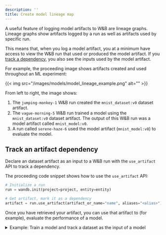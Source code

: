 ```yaml
---
description: ''
title: Create model lineage map
---
```

A useful feature of logging model artifacts to W&B are lineage graphs. Lineage graphs show artifacts logged by a run as well as artifacts used by specific run. 

This means that, when you log a model artifact, you at a minimum have access to view the W&B run that used or produced the model artifact. If you [track a dependency](#track-an-artifact-dependency), you also see the inputs used by the model artifact.

For example, the proceeding image shows artifacts created and used throughout an ML experiment:

{{< img src="/images/models/model_lineage_example.png" alt="" >}}

From left to right, the image shows:
1. The `jumping-monkey-1` W&B run created the `mnist_dataset:v0` dataset artifact.
2. The `vague-morning-5` W&B run trained a model using the `mnist_dataset:v0` dataset artifact. The output of this W&B run was a model artifact called `mnist_model:v0`.
3. A run called `serene-haze-6` used the model artifact (`mnist_model:v0`) to evaluate the model.


## Track an artifact dependency

Declare an dataset artifact as an input to a W&B run with the `use_artifact` API to track a dependency. 

The proceeding code snippet shows how to use the `use_artifact` API:

```python
# Initialize a run
run = wandb.init(project=project, entity=entity)

# Get artifact, mark it as a dependency
artifact = run.use_artifact(artifact_or_name="name", aliases="<alias>")
```

Once you have retrieved your artifact, you can use that artifact to (for example), evaluate the performance of a model. 

<details>

<summary>Example: Train a model and track a dataset as the input of a model</summary>

```python
job_type = "train_model"

config = {
    "optimizer": "adam",
    "batch_size": 128,
    "epochs": 5,
    "validation_split": 0.1,
}

run = wandb.init(project=project, job_type=job_type, config=config)

version = "latest"
name = "{}:{}".format("{}_dataset".format(model_use_case_id), version)

# highlight-start
artifact = run.use_artifact(name)
# highlight-end

train_table = artifact.get("train_table")
x_train = train_table.get_column("x_train", convert_to="numpy")
y_train = train_table.get_column("y_train", convert_to="numpy")

# Store values from our config dictionary into variables for easy accessing
num_classes = 10
input_shape = (28, 28, 1)
loss = "categorical_crossentropy"
optimizer = run.config["optimizer"]
metrics = ["accuracy"]
batch_size = run.config["batch_size"]
epochs = run.config["epochs"]
validation_split = run.config["validation_split"]

# Create model architecture
model = keras.Sequential(
    [
        layers.Input(shape=input_shape),
        layers.Conv2D(32, kernel_size=(3, 3), activation="relu"),
        layers.MaxPooling2D(pool_size=(2, 2)),
        layers.Conv2D(64, kernel_size=(3, 3), activation="relu"),
        layers.MaxPooling2D(pool_size=(2, 2)),
        layers.Flatten(),
        layers.Dropout(0.5),
        layers.Dense(num_classes, activation="softmax"),
    ]
)
model.compile(loss=loss, optimizer=optimizer, metrics=metrics)

# Generate labels for training data
y_train = keras.utils.to_categorical(y_train, num_classes)

# Create training and test set
x_t, x_v, y_t, y_v = train_test_split(x_train, y_train, test_size=0.33)

# Train the model
model.fit(
    x=x_t,
    y=y_t,
    batch_size=batch_size,
    epochs=epochs,
    validation_data=(x_v, y_v),
    callbacks=[WandbCallback(log_weights=True, log_evaluation=True)],
)

# Save model locally
path = "model.h5"
model.save(path)

path = "./model.h5"
registered_model_name = "MNIST-dev"
name = "mnist_model"

# highlight-start
run.link_model(path=path, registered_model_name=registered_model_name, name=name)
# highlight-end
run.finish()
```

</details>